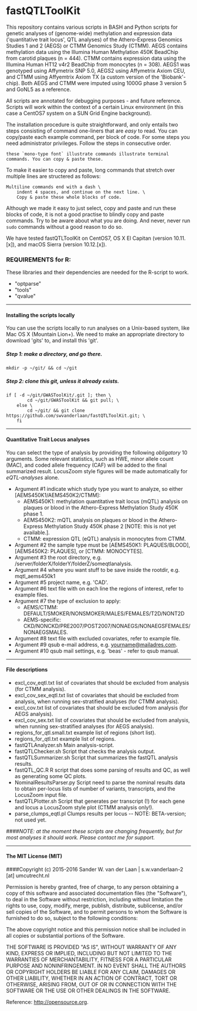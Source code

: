 fastQTLToolKit
============
This repository contains various scripts in BASH and Python scripts for genetic analyses of (genome-wide) methylation and expression data ('quantitative trait locus', QTL analyses) of the Athero-Express Genomics Studies 1 and 2 (AEGS) or CTMM Genomics Study (CTMM). AEGS contains methylation data using the Illumina Human Methylation 450K BeadChip from carotid plaques (n = 444). CTMM contains expression data using the Illumina Human HT12 v4r2 BeadChip from monocytes (n = 308). AEGS1 was genotyped using Affymetrix SNP 5.0, AEGS2 using Affymetrix Axiom CEU, and CTMM using Affyemtrix Axiom TX (a custom version of the 'Biobank'-chip). Both AEGS and CTMM were imputed using 1000G phase 3 version 5 and GoNL5 as a reference.

All scripts are annotated for debugging purposes - and future reference. Scripts will work within the context of a certain Linux environment (in this case a CentOS7 system on a SUN Grid Engine background). 

The installation procedure is quite straightforward, and only entails two steps consisting of command one-liners that are *easy* to read. You can copy/paste each example command, per block of code. For some steps you need administrator privileges. Follow the steps in consecutive order.

```
these `mono-type font` illustrate commands illustrate terminal commands. You can copy & paste these.
```

To make it easier to copy and paste, long commands that stretch over multiple lines are structered as follows:

```
Multiline commands end with a dash \
	indent 4 spaces, and continue on the next line. \
	Copy & paste these whole blocks of code.
```

Although we made it easy to just select, copy and paste and run these blocks of code, it is not a good practise to blindly copy and paste commands. Try to be aware about what you are doing. And never, never run `sudo` commands without a good reason to do so. 

We have tested fastQTLToolKit on CentOS7, OS X El Capitan (version 10.11.[x]), and macOS Sierra (version 10.12.[x]). 

### REQUIREMENTS for R:

These libraries and their dependencies are needed for the R-script to work.

- "optparse"
- "tools"
- "qvalue"

--------------

#### Installing the scripts locally

You can use the scripts locally to run analyses on a Unix-based system, like Mac OS X (Mountain Lion+). We need to make an appropriate directory to download 'gits' to, and install this 'git'.

##### Step 1: make a directory, and go there.

```
mkdir -p ~/git/ && cd ~/git
```

##### Step 2: clone this git, unless it already exists.

```
if [ -d ~/git/GWASToolKit/.git ]; then \
		cd ~/git/GWASToolKit && git pull; \
	else \
		cd ~/git/ && git clone https://github.com/swvanderlaan/fastQTLToolKit.git; \
	fi
```


--------------

#### Quantitative Trait Locus analyses 
You can select the type of analysis by providing the following _obligatory_ 10 arguments. Some relevant statistics, such as HWE, minor allele count (MAC), and coded allele frequency (CAF) will be added to the final summarized result. LocusZoom style figures will be made automatically for _eQTL-analyses_ alone. 


* Argument #1   indicate which study type you want to analyze, so either [AEMS450K1/AEMS450K2/CTMM]:
	- AEMS450K1: methylation quantitative trait locus (mQTL) analysis on plaques or blood in the Athero-Express Methylation Study 450K phase 1.
	- AEMS450K2: mQTL analysis on plaques or blood in the Athero-Express Methylation Study 450K phase 2 [NOTE: this is not yet available.].
	- CTMM:      expression QTL (eQTL) analysis in monocytes from CTMM.
* Argument #2   the sample type must be [AEMS450K1: PLAQUES/BLOOD], [AEMS450K2: PLAQUES], or [CTMM: MONOCYTES].
* Argument #3   the root directory, e.g. /server/folderX/folderY/folderZ/someqtlanalysis.
* Argument #4   where you want stuff to be save inside the rootdir,  e.g. mqtl_aems450k1
* Argument #5   project name, e.g. 'CAD'.
* Argument #6   text file with on each line the regions of interest, refer to example files.
* Argument #7   the type of exclusion to apply:
	- AEMS/CTMM:     DEFAULT/SMOKER/NONSMOKER/MALES/FEMALES/T2D/NONT2D
	- AEMS-specific: CKD/NONCKD/PRE2007/POST2007/NONAEGS/NONAEGSFEMALES/NONAEGSMALES.
* Argument #8   text file with excluded covariates, refer to example file.
* Argument #9   qsub e-mail address, e.g. yourname@mailadres.com.
* Argument #10  qsub mail settings, e.g. 'beas' - refer to qsub manual.

--------------

#### File descriptions

- excl_cov_eqtl.txt				list of covariates that should be excluded from analysis (for CTMM analysis).
- excl_cov_sex_eqtl.txt			list of covariates that should be excluded from analysis, when running sex-stratified analyses (for CTMM analysis).
- excl_cov.txt					list of covariates that should be excluded from analysis (for AEGS analysis).
- excl_cov_sex.txt				list of covariates that should be excluded from analysis, when running sex-stratified analyses (for AEGS analysis).
- regions_for_qtl.small.txt		example list of regions (short list).
- regions_for_qtl.txt			example list of regions.
- fastQTLAnalyzer.sh			Main analysis-script.
- fastQTLChecker.sh				Script that checks the analysis output.
- fastQTLSummarizer.sh			Script that summarizes the fastQTL analysis results.
- fastQTL_QC.R					R script that does some parsing of results and QC, as well as generating some QC plots.
- NominalResultsParser.py		Script need to parse the nominal results data to obtain per-locus lists of number of variants, transcripts, and the LocusZoom input file.
- fastQTLPlotter.sh				Script that generates per transcript (!) for each gene and locus a LocusZoom style plot (CTMM analysis only!).
- parse_clumps_eqtl.pl			Clumps results per locus -- NOTE: BETA-version; not used yet.


####_NOTE: at the moment these scripts are changing frequently, but for most analyses it should work. Please contact me for support._


--------------

#### The MIT License (MIT)
####Copyright (c) 2015-2016 Sander W. van der Laan | s.w.vanderlaan-2 [at] umcutrecht.nl

Permission is hereby granted, free of charge, to any person obtaining a copy of this software and associated documentation files (the "Software"), to deal in the Software without restriction, including without limitation the rights to use, copy, modify, merge, publish, distribute, sublicense, and/or sell copies of the Software, and to permit persons to whom the Software is furnished to do so, subject to the following conditions:   

The above copyright notice and this permission notice shall be included in all copies or substantial portions of the Software.

THE SOFTWARE IS PROVIDED "AS IS", WITHOUT WARRANTY OF ANY KIND, EXPRESS OR IMPLIED, INCLUDING BUT NOT LIMITED TO THE WARRANTIES OF MERCHANTABILITY, FITNESS FOR A PARTICULAR PURPOSE AND NONINFRINGEMENT. IN NO EVENT SHALL THE AUTHORS OR COPYRIGHT HOLDERS BE LIABLE FOR ANY CLAIM, DAMAGES OR OTHER LIABILITY, WHETHER IN AN ACTION OF CONTRACT, TORT OR OTHERWISE, ARISING FROM, OUT OF OR IN CONNECTION WITH THE SOFTWARE OR THE USE OR OTHER DEALINGS IN THE SOFTWARE.

Reference: http://opensource.org.
